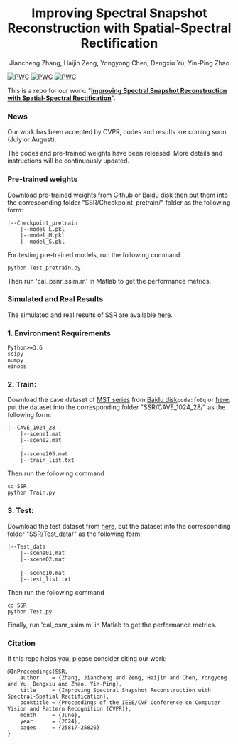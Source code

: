<div align="center">

# Improving Spectral Snapshot Reconstruction with Spatial-Spectral Rectification
Jiancheng Zhang, Haijin Zeng, Yongyong Chen, Dengxiu Yu, Yin-Ping Zhao
</div>

[![PWC](https://img.shields.io/endpoint.svg?url=https://paperswithcode.com/badge/improving-spectral-snapshot-reconstruction/spectral-reconstruction-on-real-hsi)](https://paperswithcode.com/sota/spectral-reconstruction-on-real-hsi?p=improving-spectral-snapshot-reconstruction)	
[![PWC](https://img.shields.io/endpoint.svg?url=https://paperswithcode.com/badge/improving-spectral-snapshot-reconstruction/spectral-reconstruction-on-cave)](https://paperswithcode.com/sota/spectral-reconstruction-on-cave?p=improving-spectral-snapshot-reconstruction)
[![PWC](https://img.shields.io/endpoint.svg?url=https://paperswithcode.com/badge/improving-spectral-snapshot-reconstruction/spectral-reconstruction-on-kaist)](https://paperswithcode.com/sota/spectral-reconstruction-on-kaist?p=improving-spectral-snapshot-reconstruction)

This is a repo for our work: "**[Improving Spectral Snapshot Reconstruction with Spatial-Spectral Rectification](https://openaccess.thecvf.com/content/CVPR2024/html/Zhang_Improving_Spectral_Snapshot_Reconstruction_with_Spectral-Spatial_Rectification_CVPR_2024_paper.html)**".

### News
Our work has been accepted by CVPR, codes and results are coming soon (July or August).

The codes and pre-trained weights have been released. More details and instructions will be continuously updated.

### Pre-trained weights
Download pre-trained weights from [Github](https://github.com/ZhangJC-2k/Pre-trained-Models/tree/main/SSR_Pretrain_Weights) or [Baidu disk](
https://pan.baidu.com/s/1kd4US893FUsIjXDpIokbzQ?pwd=533r) then put them into the corresponding folder "SSR/Checkpoint_pretrain/" folder as the following form:

	|--Checkpoint_pretrain
        |--model_L.pkl
        |--model_M.pkl
        |--model_S.pkl
For testing pre-trained models, run the following command
```
python Test_pretrain.py
```
Then run 'cal_psnr_ssim.m' in Matlab to get the performance metrics.
### Simulated and Real Results
The simulated and real results of SSR are available [here](https://pan.baidu.com/s/1bLvNKWK6iWkZIvi24MsM_w?pwd=3kde).

### 1. Environment Requirements
```shell
Python>=3.6
scipy
numpy
einops
```

### 2. Train:

Download the cave dataset of [MST series](https://github.com/caiyuanhao1998/MST) from [Baidu disk](https://pan.baidu.com/s/1X_uXxgyO-mslnCTn4ioyNQ)`code:fo0q` or [here](https://pan.baidu.com/s/1gyIOfmUWKrjntKobUjwTjw?pwd=lup6), put the dataset into the corresponding folder "SSR/CAVE_1024_28/" as the following form:

	|--CAVE_1024_28
        |--scene1.mat
        |--scene2.mat
        ：
        |--scene205.mat
        |--train_list.txt
Then run the following command
```shell
cd SSR
python Train.py
```

### 3. Test:

Download the test dataset from [here](https://pan.baidu.com/s/1KqMo3CY8LU9HRU2Lak9yfQ?pwd=c0a2), put the dataset into the corresponding folder "SSR/Test_data/" as the following form:

	|--Test_data
        |--scene01.mat
        |--scene02.mat
        ：
        |--scene10.mat
        |--test_list.txt
Then run the following command
```shell
cd SSR
python Test.py
```
Finally, run 'cal_psnr_ssim.m' in Matlab to get the performance metrics.

### Citation
If this repo helps you, please consider citing our work:


```shell
@InProceedings{SSR,
    author    = {Zhang, Jiancheng and Zeng, Haijin and Chen, Yongyong and Yu, Dengxiu and Zhao, Yin-Ping},
    title     = {Improving Spectral Snapshot Reconstruction with Spectral-Spatial Rectification},
    booktitle = {Proceedings of the IEEE/CVF Conference on Computer Vision and Pattern Recognition (CVPR)},
    month     = {June},
    year      = {2024},
    pages     = {25817-25826}
}
```
